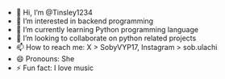 - 👋 Hi, I’m @Tinsley1234
- 👀 I’m interested in backend programming
- 🌱 I’m currently learning Python programming language 
- 💞️ I’m looking to collaborate on python related projects
- 📫 How to reach me: X > SobyVYP17, Instagram > sob.ulachi 
- 😄 Pronouns: She
- ⚡ Fun fact: I love music

<!---
Tinsley1234/Tinsley1234 is a ✨ special ✨ repository because its `README.md` (this file) appears on your GitHub profile.
You can click the Preview link to take a look at your changes.
--->
